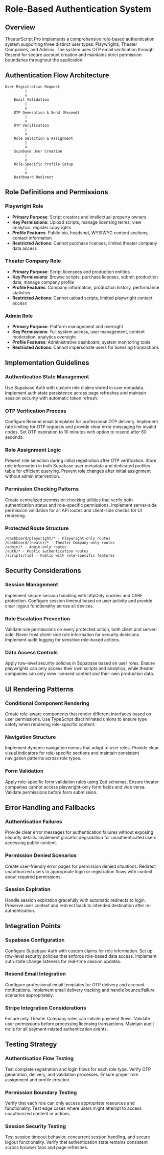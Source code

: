 # Role-Based Authentication System

## Overview

TheaterScript Pro implements a comprehensive role-based authentication system supporting three distinct user types: Playwrights, Theater Companies, and Admins. The system uses OTP email verification through Resend for secure account creation and maintains strict permission boundaries throughout the application.

## Authentication Flow Architecture

```
User Registration Request
         |
         v
    Email Validation
         |
         v
    OTP Generation & Send (Resend)
         |
         v
    OTP Verification
         |
         v
    Role Selection & Assignment
         |
         v
    Supabase User Creation
         |
         v
    Role-Specific Profile Setup
         |
         v
    Dashboard Redirect
```

## Role Definitions and Permissions

### Playwright Role
- **Primary Purpose**: Script creators and intellectual property owners
- **Key Permissions**: Upload scripts, manage licensing terms, view analytics, register copyrights
- **Profile Features**: Public bio, headshot, WYSIWYG content sections, contact information
- **Restricted Actions**: Cannot purchase licenses, limited theater company data access

### Theater Company Role  
- **Primary Purpose**: Script licensees and production entities
- **Key Permissions**: Browse scripts, purchase licenses, submit production data, manage company profile
- **Profile Features**: Company information, production history, performance statistics
- **Restricted Actions**: Cannot upload scripts, limited playwright contact access

### Admin Role
- **Primary Purpose**: Platform management and oversight
- **Key Permissions**: Full system access, user management, content moderation, analytics oversight
- **Profile Features**: Administrative dashboard, system monitoring tools
- **Restricted Actions**: Cannot impersonate users for licensing transactions

## Implementation Guidelines

### Authentication State Management

Use Supabase Auth with custom role claims stored in user metadata. Implement auth state persistence across page refreshes and maintain session security with automatic token refresh.

### OTP Verification Process

Configure Resend email templates for professional OTP delivery. Implement rate limiting for OTP requests and provide clear error messaging for invalid codes. Set OTP expiration to 10 minutes with option to resend after 60 seconds.

### Role Assignment Logic

Present role selection during initial registration after OTP verification. Store role information in both Supabase user metadata and dedicated profiles table for efficient querying. Prevent role changes after initial assignment without admin intervention.

### Permission Checking Patterns

Create centralized permission checking utilities that verify both authentication status and role-specific permissions. Implement server-side permission validation for all API routes and client-side checks for UI rendering.

### Protected Route Structure

```
/dashboard/playwright/* - Playwright-only routes
/dashboard/theater/* - Theater Company-only routes  
/admin/* - Admin-only routes
/auth/* - Public authentication routes
/scripts/[id] - Public with role-specific features
```

## Security Considerations

### Session Management

Implement secure session handling with httpOnly cookies and CSRF protection. Configure session timeout based on user activity and provide clear logout functionality across all devices.

### Role Escalation Prevention

Validate role permissions on every protected action, both client and server-side. Never trust client-side role information for security decisions. Implement audit logging for sensitive role-based actions.

### Data Access Controls

Apply row-level security policies in Supabase based on user roles. Ensure playwrights can only access their own scripts and analytics, while theater companies can only view licensed content and their own production data.

## UI Rendering Patterns

### Conditional Component Rendering

Create role-aware components that render different interfaces based on user permissions. Use TypeScript discriminated unions to ensure type safety when rendering role-specific content.

### Navigation Structure

Implement dynamic navigation menus that adapt to user roles. Provide clear visual indicators for role-specific sections and maintain consistent navigation patterns across role types.

### Form Validation

Apply role-specific form validation rules using Zod schemas. Ensure theater companies cannot access playwright-only form fields and vice versa. Validate permissions before form submission.

## Error Handling and Fallbacks

### Authentication Failures

Provide clear error messages for authentication failures without exposing security details. Implement graceful degradation for unauthenticated users accessing public content.

### Permission Denied Scenarios

Create user-friendly error pages for permission denied situations. Redirect unauthorized users to appropriate login or registration flows with context about required permissions.

### Session Expiration

Handle session expiration gracefully with automatic redirects to login. Preserve user context and redirect back to intended destination after re-authentication.

## Integration Points

### Supabase Configuration

Configure Supabase Auth with custom claims for role information. Set up row-level security policies that enforce role-based data access. Implement auth state change listeners for real-time session updates.

### Resend Email Integration

Configure professional email templates for OTP delivery and account notifications. Implement email delivery tracking and handle bounce/failure scenarios appropriately.

### Stripe Integration Considerations

Ensure only Theater Company roles can initiate payment flows. Validate user permissions before processing licensing transactions. Maintain audit trails for all payment-related authentication events.

## Testing Strategy

### Authentication Flow Testing

Test complete registration and login flows for each role type. Verify OTP generation, delivery, and validation processes. Ensure proper role assignment and profile creation.

### Permission Boundary Testing

Verify that each role can only access appropriate resources and functionality. Test edge cases where users might attempt to access unauthorized content or actions.

### Session Security Testing

Test session timeout behavior, concurrent session handling, and secure logout functionality. Verify that authentication state remains consistent across browser tabs and page refreshes.